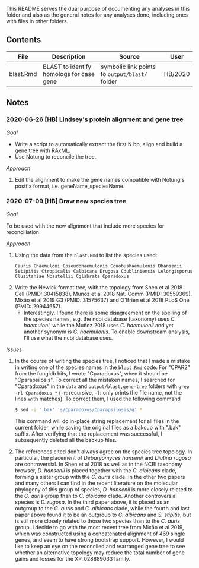 This README serves the dual purpose of documenting any analyses in this folder and also as the general notes for any analyses done, including ones with files in other folders.

## Contents
| File | Description | Source | User |
| ---- | ----------- | ------ | ---- |
| blast.Rmd | BLAST to identify homologs for case gene | symbolic link points to `output/blast/` folder | HB/2020 |

## Notes

### 2020-06-26 [HB] Lindsey's protein alignment and gene tree

_Goal_

- Write a script to automatically extract the first N bp, align and build a gene tree with RAxML.
- Use Notung to reconcile the tree.

_Approach_

1. Edit the alignment to make the gene names compatible with Notung's postfix format, i.e. geneName_speciesName.

### 2020-07-09 [HB] Draw new species tree

_Goal_

To be used with the new alignment that include more species for reconciliation

_Approach_

1. Using the data from the `blast.Rmd` to list the species used:
    ```
    Cauris Chaemuloni Cpseudohaemulonis Cduobushaemulonis Dhansenii Sstipitis Ctropicalis Calbicans Drugosa Cdubliniensis Lelongisporus Clusitaniae Ncastellii Cglabrata Cparadoxus
    ```
1. Write the Newick format tree, with the topology from Shen et al 2018 Cell (PMID: 30415838), Muñoz et al 2018 Nat. Comm (PMID: 30559369), Mixão et al 2019 G3 (PMID: 31575637) and O'Brien et al 2018 PLoS One (PMID: 29944657).
    - Interestingly, I found there is some disagreement on the spelling of the species names, e.g. the ncbi database (taxonomy) uses _C. haemuloni_, while the Muñoz 2018 uses _C. haemulonii_ and yet another synonym is _C. haemulonis_. To enable downstream analysis, I'll use what the ncbi database uses.

_Issues_
1. In the course of writing the species tree, I noticed that I made a mistake in writing one of the species names in the `blast.Rmd` code. For "CPAR2" from the fungidb hits, I wrote "Cparadoxus", when it should be "Cparapsilosis". To correct all the mistaken names, I searched for "Cparadoxus" in the `data` and `output/blast,gene-tree` folders with `grep -rl Cparadoxus *` (`-r`: recursive, `-l`: only prints the file name, not the lines with matches). To correct them, I used the following command
    ```bash
    $ sed -i '.bak' 's/Cparadoxus/Cparapsilosis/g' *
    ```
    This command will do in-place string replacement for all files in the current folder, while saving the original files as a bakcup with ".bak" suffix. After verifying that the replacement was successful, I subsequently deleted all the backup files.

1. The references cited don't always agree on the species tree topology. In particular, the placement of _Debaryomyces hansenii_ and _Diutina rugosa_ are controversial. In Shen et al 2018 as well as in the NCBI taxonomy browser, _D. hansenii_ is placed together with the _C. albicans_ clade, forming a sister group with the _C. auris_ clade. In the other two papers and many others I can find in the recent literature on the molecular phylogeny of this group of species, _D. hansenii_ is more closely related to the _C. auris_ group than to _C. albicans_ clade. Another controversial species is _D. rugosa_. In the third paper above, it is placed as an outgroup to the _C. auris_ and _C. albicans_ clade, while the fourth and last paper above found it to be an outgroup to _C. albicans_ and _S. stipitis_, but is still more closely related to those two species than to the _C. auris_ group.
    I decide to go with the most recent tree from Mixão et al 2019, which was constructed using a concatenated alignment of 469 single genes, and seem to have strong bootstrap support. However, I would like to keep an eye on the reconciled and rearranged gene tree to see whether an alternative topology may reduce the total number of gene gains and losses for the XP_028889033 family.
